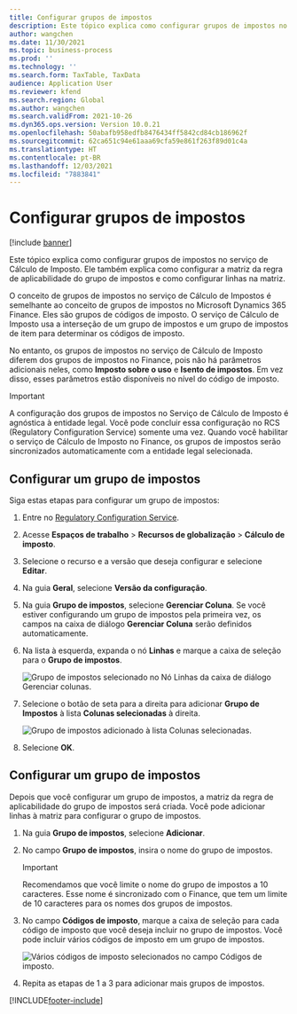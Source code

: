 ```yaml
---
title: Configurar grupos de impostos
description: Este tópico explica como configurar grupos de impostos no serviço de Cálculo de Imposto.
author: wangchen
ms.date: 11/30/2021
ms.topic: business-process
ms.prod: ''
ms.technology: ''
ms.search.form: TaxTable, TaxData
audience: Application User
ms.reviewer: kfend
ms.search.region: Global
ms.author: wangchen
ms.search.validFrom: 2021-10-26
ms.dyn365.ops.version: Version 10.0.21
ms.openlocfilehash: 50abafb958edfb8476434ff5842cd84cb186962f
ms.sourcegitcommit: 62ca651c94e61aaa69cfa59e861f263f89d01c4a
ms.translationtype: HT
ms.contentlocale: pt-BR
ms.lasthandoff: 12/03/2021
ms.locfileid: "7883841"
---
```

# <a name="set-up-tax-groups"></a>Configurar grupos de impostos

[!include [banner](../includes/banner.md)]

Este tópico explica como configurar grupos de impostos no serviço de Cálculo de Imposto. Ele também explica como configurar a matriz da regra de aplicabilidade do grupo de impostos e como configurar linhas na matriz.

O conceito de grupos de impostos no serviço de Cálculo de Impostos é semelhante ao conceito de grupos de impostos no Microsoft Dynamics 365 Finance. Eles são grupos de códigos de imposto. O serviço de Cálculo de Imposto usa a interseção de um grupo de impostos e um grupo de impostos de item para determinar os códigos de imposto.

No entanto, os grupos de impostos no serviço de Cálculo de Imposto diferem dos grupos de impostos no Finance, pois não há parâmetros adicionais neles, como **Imposto sobre o uso** e **Isento de impostos**. Em vez disso, esses parâmetros estão disponíveis no nível do código de imposto.

> [!IMPORTANT]
> A configuração dos grupos de impostos no Serviço de Cálculo de Imposto é agnóstica à entidade legal. Você pode concluir essa configuração no RCS (Regulatory Configuration Service) somente uma vez. Quando você habilitar o serviço de Cálculo de Imposto no Finance, os grupos de impostos serão sincronizados automaticamente com a entidade legal selecionada.

## <a name="set-up-a-tax-group"></a>Configurar um grupo de impostos

Siga estas etapas para configurar um grupo de impostos:

1. Entre no [Regulatory Configuration Service](https://marketing.configure.global.dynamics.com/).
2. Acesse **Espaços de trabalho** \> **Recursos de globalização** \> **Cálculo de imposto**.
3. Selecione o recurso e a versão que deseja configurar e selecione **Editar**.
4. Na guia **Geral**, selecione **Versão da configuração**.
5. Na guia **Grupo de impostos**, selecione **Gerenciar Coluna**. Se você estiver configurando um grupo de impostos pela primeira vez, os campos na caixa de diálogo **Gerenciar Coluna** serão definidos automaticamente.
6. Na lista à esquerda, expanda o nó **Linhas** e marque a caixa de seleção para o **Grupo de impostos**.

    ![Grupo de impostos selecionado no Nó Linhas da caixa de diálogo Gerenciar colunas.](media/select-tax-group.png)

7. Selecione o botão de seta para a direita para adicionar **Grupo de Impostos** à lista **Colunas selecionadas** à direita.

    ![Grupo de impostos adicionado à lista Colunas selecionadas.](media/add-tax-group.png)

8. Selecione **OK**.

## <a name="configure-a-tax-group"></a>Configurar um grupo de impostos

Depois que você configurar um grupo de impostos, a matriz da regra de aplicabilidade do grupo de impostos será criada. Você pode adicionar linhas à matriz para configurar o grupo de impostos.

1. Na guia **Grupo de impostos**, selecione **Adicionar**.
2. No campo **Grupo de impostos**, insira o nome do grupo de impostos.

    > [!IMPORTANT]
    > Recomendamos que você limite o nome do grupo de impostos a 10 caracteres. Esse nome é sincronizado com o Finance, que tem um limite de 10 caracteres para os nomes dos grupos de impostos.

3. No campo **Códigos de imposto**, marque a caixa de seleção para cada código de imposto que você deseja incluir no grupo de impostos. Você pode incluir vários códigos de imposto em um grupo de impostos.

    ![Vários códigos de imposto selecionados no campo Códigos de imposto.](media/multiple-tax-codes-selection.png)

4. Repita as etapas de 1 a 3 para adicionar mais grupos de impostos.

[!INCLUDE[footer-include](../../includes/footer-banner.md)]

